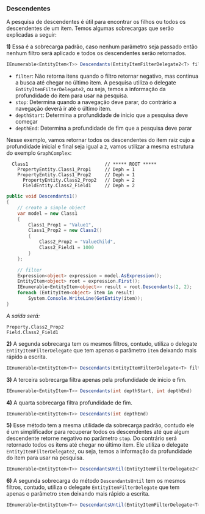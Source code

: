 ### Descendentes <header-set anchor-name="impl-search-descentands" />

A pesquisa de descendentes é útil para encontrar os filhos ou todos os descendentes de um item. Temos algumas sobrecargas que serão explicadas a seguir:

**1)** Essa é a sobrecarga padrão, caso nenhum parâmetro seja passado então nenhum filtro será aplicado e todos os descendentes serão retornados.

```csharp
IEnumerable<EntityItem<T>> Descendants(EntityItemFilterDelegate2<T> filter = null, EntityItemFilterDelegate2<T> stop = null, int? depthStart = null, int? depthEnd = null)
```

* `filter`: Não retorna itens quando o filtro retornar negativo, mas continua a busca até chegar no último item. A pesquisa utiliza o delegate `EntityItemFilterDelegate2`, ou seja, temos a informação da profundidade do item para usar na pesquisa.
* `stop`: Determina quando a navegação deve parar, do contrário a navegação deverá ir até o último item.
* `depthStart`: Determina a profundidade de inicio que a pesquisa deve começar
* `depthEnd`: Determina a profundidade de fim que a pesquisa deve parar

Nesse exemplo, vamos retornar todos os descendentes do item raiz cujo a profundidade inicial e final seja igual a `2`, vamos utilizar a mesma estrutura do exemplo `GraphComplex`:

```
  Class1                            // ***** ROOT *****
    PropertyEntity.Class1_Prop1     // Deph = 1
    PropertyEntity.Class1_Prop2     // Deph = 1
      PropertyEntity.Class2_Prop2   // Deph = 2
      FieldEntity.Class2_Field1     // Deph = 2
```

```csharp
public void Descendants1()
{
    // create a simple object
    var model = new Class1
    {
        Class1_Prop1 = "Value1",
        Class1_Prop2 = new Class2()
        {
            Class2_Prop2 = "ValueChild",
            Class2_Field1 = 1000
        }
    };

    // filter
    Expression<object> expression = model.AsExpression();
    EntityItem<object> root = expression.First();
    IEnumerable<EntityItem<object>> result = root.Descendants(2, 2);
    foreach (EntityItem<object> item in result)
        System.Console.WriteLine(GetEntity(item));
}
```

_A saída será:_

```
Property.Class2_Prop2
Field.Class2_Field1
```

**2)** A segunda sobrecarga tem os mesmos filtros, contudo, utiliza o delegate `EntityItemFilterDelegate` que tem apenas o parâmetro `item` deixando mais rápido a escrita.

```csharp
IEnumerable<EntityItem<T>> Descendants(EntityItemFilterDelegate<T> filter, EntityItemFilterDelegate<T> stop = null, int? depthStart = null, int? depthEnd = null)
```

**3)** A terceira sobrecarga filtra apenas pela profundidade de inicio e fim.

```csharp
IEnumerable<EntityItem<T>> Descendants(int depthStart, int depthEnd)
```

**4)** A quarta sobrecarga filtra profundidade de fim.

```csharp
IEnumerable<EntityItem<T>> Descendants(int depthEnd)
```

**5)** Esse método tem a mesma utilidade da sobrecarga padrão, contudo ele é um simplificador para recuperar todos os descendentes até que algum descendente retorne negativo no parâmetro `stop`. Do contrário será retornado todos os itens até chegar no último item. Ele utiliza o delegate `EntityItemFilterDelegate2`, ou seja, temos a informação da profundidade do item para usar na pesquisa.

```csharp
IEnumerable<EntityItem<T>> DescendantsUntil(EntityItemFilterDelegate2<T> stop, EntityItemFilterDelegate2<T> filter = null)
```

**6)** A segunda sobrecarga do método `DescendantsUntil` tem os mesmos filtros, contudo, utiliza o delegate `EntityItemFilterDelegate` que tem apenas o parâmetro `item` deixando mais rápido a escrita.

```csharp
IEnumerable<EntityItem<T>> DescendantsUntil(EntityItemFilterDelegate<T> stop, EntityItemFilterDelegate<T> filter = null)
```